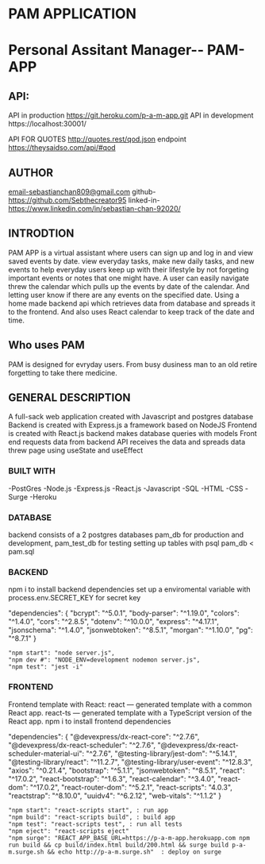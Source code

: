 # PAM APPLICATION
# Personal Assitant Manager-- PAM-APP

## API: 
API in production https://git.heroku.com/p-a-m-app.git
API in development https://localhost:30001/

API FOR QUOTES http://quotes.rest/qod.json
endpoint https://theysaidso.com/api/#qod

## AUTHOR
email-sebastianchan809@gmail.com
github-https://github.com/Sebthecreator95
linked-in-https://www.linkedin.com/in/sebastian-chan-92020/

## INTRODTION

PAM APP is a virtual assistant where users can sign up and log in and view saved events by date.
view everyday tasks, make new  daily tasks, and new events to help everyday users keep up with their lifestyle
by not forgeting important events or notes that one might have.
A user can easily navigate threw the calendar which pulls up the events by date of the calendar.
And letting user know if there are any events on the specified date.
Using a home made backend api which retrieves data from database and spreads it to the frontend. And also uses React calendar to keep track of the date and time.

## Who uses PAM

PAM is designed for evryday users. From busy dusiness man to an old retire forgetting to take there medicine.


## GENERAL DESCRIPTION
A full-sack web application
created with Javascript and postgres database
Backend is created with Express.js a framework based on NodeJS
Frontend is created with React.js
backend makes database queries with models
Front end requests data from backend API receives the data and spreads data threw page using useState and useEffect

### BUILT WITH

-PostGres
-Node.js
-Express.js
-React.js
-Javascript
-SQL
-HTML
-CSS
-Surge
-Heroku



### DATABASE

backend consists of a 2 postgres databases
pam_db for production and development, pam_test_db for testing
setting up tables with psql pam_db < pam.sql


### BACKEND

npm i 
to install backend dependencies
set up a enviromental variable with process.env.SECRET_KEY for secret key

"dependencies": {
    "bcrypt": "^5.0.1",
    "body-parser": "^1.19.0",
    "colors": "^1.4.0",
    "cors": "^2.8.5",
    "dotenv": "^10.0.0",
    "express": "^4.17.1",
    "jsonschema": "^1.4.0",
    "jsonwebtoken": "^8.5.1",
    "morgan": "^1.10.0",
    "pg": "^8.7.1"
}

    "npm start": "node server.js",
    "npm dev #": "NODE_ENV=development nodemon server.js",
    "npm test": "jest -i"

### FRONTEND

Frontend template with React:
react — generated template with a common React app.
react-ts — generated template with a TypeScript version of the React app.
npm i
to install frontend dependencies

"dependencies": {
    "@devexpress/dx-react-core": "^2.7.6",
    "@devexpress/dx-react-scheduler": "^2.7.6",
    "@devexpress/dx-react-scheduler-material-ui": "^2.7.6",
    "@testing-library/jest-dom": "^5.14.1",
    "@testing-library/react": "^11.2.7",
    "@testing-library/user-event": "^12.8.3",
    "axios": "^0.21.4",
    "bootstrap": "^5.1.1",
    "jsonwebtoken": "^8.5.1",
    "react": "^17.0.2",
    "react-bootstrap": "^1.6.3",
    "react-calendar": "^3.4.0",
    "react-dom": "^17.0.2",
    "react-router-dom": "^5.2.1",
    "react-scripts": "4.0.3",
    "reactstrap": "^8.10.0",
    "uuidv4": "^6.2.12",
    "web-vitals": "^1.1.2"
  }



    "npm start": "react-scripts start", : run app
    "npm build": "react-scripts build", : build app
    "npm test": "react-scripts test", : run all tests
    "npm eject": "react-scripts eject"
    "npm surge": "REACT_APP_BASE_URL=https://p-a-m-app.herokuapp.com npm run build && cp build/index.html build/200.html && surge build p-a-m.surge.sh && echo http://p-a-m.surge.sh"  : deploy on surge